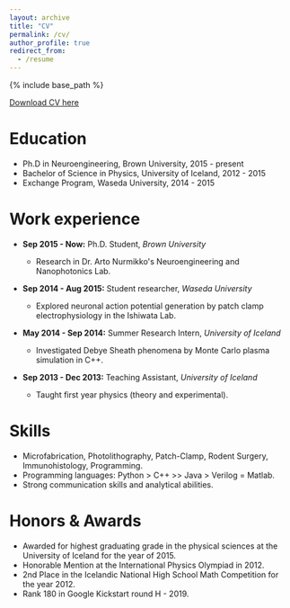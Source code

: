 ```yaml
---
layout: archive
title: "CV"
permalink: /cv/
author_profile: true
redirect_from:
  - /resume
---
```


{% include base_path %}

[Download CV here](http://ssigurdsson.com/files/CV_STEFAN_SIGURDSSON.pdf)

Education
======
* Ph.D in Neuroengineering, Brown University, 2015 - present
* Bachelor of Science in Physics, University of Iceland, 2012 - 2015
* Exchange Program, Waseda University, 2014 - 2015

Work experience
======

* **Sep 2015 - Now:** Ph.D. Student, <i>Brown University</i>
  * Research in Dr. Arto Nurmikko's Neuroengineering and Nanophotonics Lab.


* **Sep 2014 - Aug 2015:** Student researcher, <i>Waseda University </i>
  * Explored neuronal action potential generation by patch clamp electrophysiology in the Ishiwata Lab.


* **May 2014 - Sep 2014:** Summer Research Intern, <i>University of Iceland</i>
  * Investigated Debye Sheath phenomena by Monte Carlo plasma simulation in C++.
  
  
* **Sep 2013 - Dec 2013:** Teaching Assistant, <i>University of Iceland</i>
  * Taught first year physics (theory and experimental).
  
  
  
Skills
======
* Microfabrication, Photolithography, Patch-Clamp, Rodent Surgery, Immunohistology, Programming.
* Programming languages: Python > C++ >> Java > Verilog = Matlab.
* Strong communication skills and analytical abilities.

Honors & Awards
======
* Awarded for highest graduating grade in the physical sciences at the University of Iceland for the year of 2015.
* Honorable Mention at the International Physics Olympiad in 2012.
* 2nd Place in the Icelandic National High School Math Competition for the year 2012.
* Rank 180 in Google Kickstart round H - 2019.



